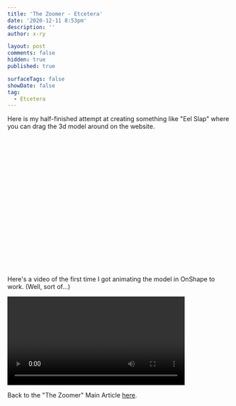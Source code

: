```yaml
---
title: 'The Zoomer - Etcetera'
date: '2020-12-11 8:53pm'
description: ''
author: x-ry	

layout: post
comments: false
hidden: true
published: true

surfaceTags: false
showDate: false
tag:
  - Etcetera
---
```

<style>
#image {
  height: 300px;
  width: 300px;
  background: url('https://x-ry.github.io/assets/images/posts/DTC1/prototype1.png') 0px 0px;
}

</style>

Here is my half-finished attempt at creating something like "Eel Slap" where you can drag the 3d model around on the website.


<div id="demo">
	<p id="image"> </p>
</div>

<script src="https://cdnjs.cloudflare.com/ajax/libs/p5.js/1.0.0/p5.js"></script>
<script>
	function getWidth() {
		  return Math.max(
		    document.body.scrollWidth,
		    document.documentElement.scrollWidth,
		    document.body.offsetWidth,
		    document.documentElement.offsetWidth,
		    document.documentElement.clientWidth
		  );
		}
/*
	

const el = document.querySelector("#image");

el.addEventListener("mousemove", (e) => {
  el.style.backgroundPositionX = e.offsetX + "px";
  el.style.backgroundPositionY = e.offsetY + "px";
});

*/

		
	let imgP;
	function setup() {
		const canvas = createCanvas(575, 600);
		canvas.parent('demo');
		
		imgP = loadImage("https://x-ry.github.io/assets/images/posts/DTC1/spinningTablet.gif")
	}

	function draw(){
		imgP.pause();

		background(0,0,0);
		image(imgP, 0, 0);

	    let maxFrame = imgP.numFrames() - 1;

		let frameNumber = floor(map(mouseX, 0, getWidth(), 0, maxFrame, true));
		imgP.setFrame(frameNumber);
	}


</script>

Here's a video of the first time I got animating the model in OnShape to work. (Well, sort of...)

<video width="400" controls autoplay>
    <source src="https://x-ry.github.io/assets/images/posts/DTC1/secret.mov" type="video/mp4">
</video>

Back to the "The Zoomer" Main Article [here](https://x-ry.github.io/Zoomer).